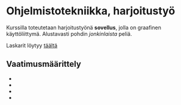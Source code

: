 # Ohjelmistotekniikka, harjoitustyö

Kurssilla toteutetaan harjoitustyönä **sovellus**, jolla on graafinen käyttöliittymä. Alustavasti pohdin _jonkinlaista_ peliä.

Laskarit löytyy [täältä](https://github.com/L-antti/ot-harjoitustyo/tree/main/laskarit)

## Vaatimusmäärittely
*
*
*
*
